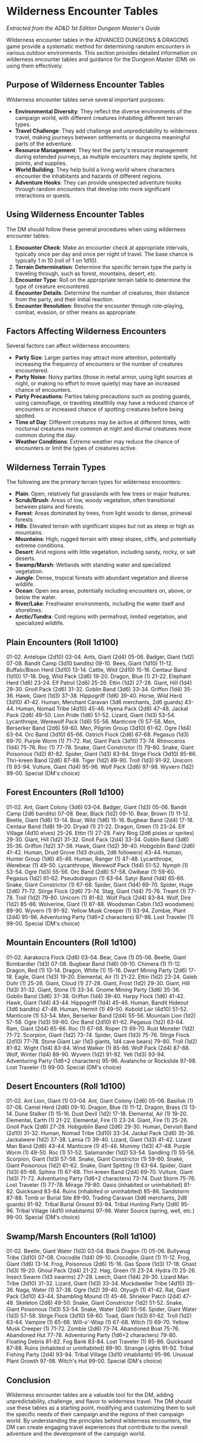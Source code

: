 # Wilderness Encounter Tables

*Extracted from the AD&D 1st Edition Dungeon Master's Guide*

Wilderness encounter tables in the ADVANCED DUNGEONS & DRAGONS game provide a systematic method for determining random encounters in various outdoor environments. This section provides detailed information on wilderness encounter tables and guidance for the Dungeon Master (DM) on using them effectively.

## Purpose of Wilderness Encounter Tables

Wilderness encounter tables serve several important purposes:

- **Environmental Diversity**: They reflect the diverse environments of the campaign world, with different creatures inhabiting different terrain types.
- **Travel Challenge**: They add challenge and unpredictability to wilderness travel, making journeys between settlements or dungeons meaningful parts of the adventure.
- **Resource Management**: They test the party's resource management during extended journeys, as multiple encounters may deplete spells, hit points, and supplies.
- **World Building**: They help build a living world where characters encounter the inhabitants and hazards of different regions.
- **Adventure Hooks**: They can provide unexpected adventure hooks through random encounters that develop into more significant interactions or quests.

## Using Wilderness Encounter Tables

The DM should follow these general procedures when using wilderness encounter tables:

1. **Encounter Check**: Make an encounter check at appropriate intervals, typically once per day and once per night of travel. The base chance is typically 1 in 10 (roll of 1 on 1d10).
2. **Terrain Determination**: Determine the specific terrain type the party is traveling through, such as forest, mountains, desert, etc.
3. **Encounter Type**: Roll on the appropriate terrain table to determine the type of creature encountered.
4. **Encounter Details**: Determine the number of creatures, their distance from the party, and their initial reaction.
5. **Encounter Resolution**: Resolve the encounter through role-playing, combat, evasion, or other means as appropriate.

## Factors Affecting Wilderness Encounters

Several factors can affect wilderness encounters:

- **Party Size**: Larger parties may attract more attention, potentially increasing the frequency of encounters or the number of creatures encountered.
- **Party Noise**: Noisy parties (those in metal armor, using light sources at night, or making no effort to move quietly) may have an increased chance of encounters.
- **Party Precautions**: Parties taking precautions such as posting guards, using camouflage, or traveling stealthily may have a reduced chance of encounters or increased chance of spotting creatures before being spotted.
- **Time of Day**: Different creatures may be active at different times, with nocturnal creatures more common at night and diurnal creatures more common during the day.
- **Weather Conditions**: Extreme weather may reduce the chance of encounters or limit the types of creatures active.

## Wilderness Terrain Types

The following are the primary terrain types for wilderness encounters:

- **Plain**: Open, relatively flat grasslands with few trees or major features.
- **Scrub/Brush**: Areas of low, woody vegetation, often transitional between plains and forests.
- **Forest**: Areas dominated by trees, from light woods to dense, primeval forests.
- **Hills**: Elevated terrain with significant slopes but not as steep or high as mountains.
- **Mountains**: High, rugged terrain with steep slopes, cliffs, and potentially extreme conditions.
- **Desert**: Arid regions with little vegetation, including sandy, rocky, or salt deserts.
- **Swamp/Marsh**: Wetlands with standing water and specialized vegetation.
- **Jungle**: Dense, tropical forests with abundant vegetation and diverse wildlife.
- **Ocean**: Open sea areas, potentially including encounters on, above, or below the water.
- **River/Lake**: Freshwater environments, including the water itself and shorelines.
- **Arctic/Tundra**: Cold regions with permafrost, limited vegetation, and specialized wildlife.

## Plain Encounters (Roll 1d100)

01-02. Antelope (2d10)
03-04. Ants, Giant (2d4)
05-06. Badger, Giant (1d2)
07-08. Bandit Camp (3d10 bandits)
09-10. Bees, Giant (1d10)
11-12. Buffalo/Bison Herd (3d10)
13-14. Cattle, Wild (2d10)
15-16. Centaur Band (1d10)
17-18. Dog, Wild Pack (2d6)
19-20. Dragon, Blue (1)
21-22. Elephant Herd (1d6)
23-24. Elf Patrol (2d6)
25-26. Ettin (1d2)
27-28. Giant, Hill (1d4)
29-30. Gnoll Pack (2d6)
31-32. Goblin Band (3d6)
33-34. Griffon (1d4)
35-36. Hawk, Giant (1d3)
37-38. Hippogriff (1d6)
39-40. Horse, Wild Herd (3d10)
41-42. Human, Merchant Caravan (3d6 merchants, 2d6 guards)
43-44. Human, Nomad Tribe (4d10)
45-46. Hyena Pack (2d6)
47-48. Jackal Pack (2d6)
49-50. Lion Pride (1d6)
51-52. Lizard, Giant (1d3)
53-54. Lycanthrope, Werewolf Pack (1d6)
55-56. Manticore (1)
57-58. Men, Berserker Band (2d6)
59-60. Men, Pilgrim Group (3d10)
61-62. Ogre (1d4)
63-64. Orc Band (3d10)
65-66. Ostrich Flock (2d6)
67-68. Pegasus (1d3)
69-70. Purple Worm (1)
71-72. Rat, Giant Pack (3d10)
73-74. Rhinoceros (1d4)
75-76. Roc (1)
77-78. Snake, Giant Constrictor (1)
79-80. Snake, Giant Poisonous (1d2)
81-82. Spider, Giant (1d3)
83-84. Stirge Flock (3d10)
85-86. Thri-kreen Band (2d6)
87-88. Tiger (1d2)
89-90. Troll (1d3)
91-92. Unicorn (1)
93-94. Vulture, Giant (1d4)
95-96. Wolf Pack (2d6)
97-98. Wyvern (1d2)
99-00. Special (DM's choice)

## Forest Encounters (Roll 1d100)

01-02. Ant, Giant Colony (3d6)
03-04. Badger, Giant (1d3)
05-06. Bandit Camp (2d6 bandits)
07-08. Bear, Black (1d2)
09-10. Bear, Brown (1)
11-12. Beetle, Giant (1d6)
13-14. Boar, Wild (1d6)
15-16. Bugbear Band (2d4)
17-18. Centaur Band (1d8)
19-20. Dryad (1)
21-22. Dragon, Green (1)
23-24. Elf Village (4d10 elves)
25-26. Ettin (1)
27-28. Fairy Ring (2d6 pixies or sprites)
29-30. Giant, Hill (1d2)
31-32. Gnoll Pack (2d4)
33-34. Goblin Band (3d6)
35-36. Griffon (1d2)
37-38. Hawk, Giant (1d2)
39-40. Hobgoblin Band (2d6)
41-42. Human, Druid Grove (1d3 druids, 2d6 followers)
43-44. Human, Hunter Group (1d6)
45-46. Human, Ranger (1)
47-48. Lycanthrope, Werebear (1)
49-50. Lycanthrope, Werewolf Pack (1d4)
51-52. Nymph (1)
53-54. Ogre (1d3)
55-56. Orc Band (2d8)
57-58. Owlbear (1)
59-60. Pegasus (1d2)
61-62. Pseudodragon (1)
63-64. Satyr Band (1d4)
65-66. Snake, Giant Constrictor (1)
67-68. Spider, Giant (1d4)
69-70. Spider, Huge (2d6)
71-72. Stirge Flock (2d6)
73-74. Stag, Giant (1d4)
75-76. Treant (1)
77-78. Troll (1d2)
79-80. Unicorn (1)
81-82. Wolf Pack (2d4)
83-84. Wolf, Dire (1d2)
85-86. Wolverine, Giant (1)
87-88. Woodsman Cabin (1d3 woodsmen)
89-90. Wyvern (1)
91-92. Yellow Musk Creeper (1)
93-94. Zombie, Plant (2d4)
95-96. Adventuring Party (1d6+2 characters)
97-98. Lost Traveler (1)
99-00. Special (DM's choice)

## Mountain Encounters (Roll 1d100)

01-02. Aarakocra Flock (2d6)
03-04. Bear, Cave (1)
05-06. Beetle, Giant Bombardier (1d3)
07-08. Bugbear Band (1d6)
09-10. Chimera (1)
11-12. Dragon, Red (1)
13-14. Dragon, White (1)
15-16. Dwarf Mining Party (2d6)
17-18. Eagle, Giant (1d3)
19-20. Elemental, Air (1)
21-22. Ettin (1d2)
23-24. Galeb Duhr (1)
25-26. Giant, Cloud (1)
27-28. Giant, Frost (1d2)
29-30. Giant, Hill (1d3)
31-32. Giant, Stone (1)
33-34. Gnome Mining Party (3d6)
35-36. Goblin Band (3d6)
37-38. Griffon (1d4)
39-40. Harpy Flock (1d6)
41-42. Hawk, Giant (1d4)
43-44. Hippogriff (1d4)
45-46. Human, Bandit Hideout (3d6 bandits)
47-48. Human, Hermit (1)
49-50. Kobold Lair (4d10)
51-52. Manticore (1)
53-54. Men, Berserker Band (2d4)
55-56. Mountain Lion (1d2)
57-58. Ogre (1d3)
59-60. Orc Band (2d10)
61-62. Pegasus (1d2)
63-64. Ram, Giant (2d4)
65-66. Roc (1)
67-68. Roper (1)
69-70. Rust Monster (1d2)
71-72. Scorpion, Giant (1d2)
73-74. Spider, Giant (1d3)
75-76. Stirge Flock (2d10)
77-78. Stone Giant Lair (1d3 giants, 1d4 cave bears)
79-80. Troll (1d2)
81-82. Wight (1d4)
83-84. Wind Walker (1)
85-86. Wolf Pack (2d4)
87-88. Wolf, Winter (1d4)
89-90. Wyvern (1d2)
91-92. Yeti (1d3)
93-94. Adventuring Party (1d6+2 characters)
95-96. Avalanche or Rockslide
97-98. Lost Traveler (1)
99-00. Special (DM's choice)

## Desert Encounters (Roll 1d100)

01-02. Ant Lion, Giant (1)
03-04. Ant, Giant Colony (2d6)
05-06. Basilisk (1)
07-08. Camel Herd (2d6)
09-10. Dragon, Blue (1)
11-12. Dragon, Brass (1)
13-14. Dune Stalker (1)
15-16. Dust Devil (1d2)
17-18. Elemental, Air (1)
19-20. Elemental, Earth (1)
21-22. Elemental, Fire (1)
23-24. Giant, Fire (1)
25-26. Gnoll Pack (2d6)
27-28. Hobgoblin Band (2d6)
29-30. Human, Dervish Band (2d10)
31-32. Human, Nomad Tribe (3d10)
33-34. Jackal Pack (2d6)
35-36. Jackalwere (1d2)
37-38. Lamia (1)
39-40. Lizard, Giant (1d3)
41-42. Lizard Man Band (2d6)
43-44. Manticore (1)
45-46. Mummy (1d3)
47-48. Purple Worm (1)
49-50. Roc (1)
51-52. Salamander (1d2)
53-54. Sandling (1)
55-56. Scorpion, Giant (1d3)
57-58. Snake, Giant Constrictor (1)
59-60. Snake, Giant Poisonous (1d2)
61-62. Snake, Giant Spitting (1)
63-64. Spider, Giant (1d3)
65-66. Sphinx (1)
67-68. Thri-kreen Band (2d4)
69-70. Vulture, Giant (1d3)
71-72. Adventuring Party (1d6+2 characters)
73-74. Dust Storm
75-76. Lost Traveler (1)
77-78. Mirage
79-80. Oasis (inhabited or uninhabited)
81-82. Quicksand
83-84. Ruins (inhabited or uninhabited)
85-86. Sandstorm
87-88. Tomb or Burial Site
89-90. Trading Caravan (3d6 merchants, 2d6 guards)
91-92. Tribal Burial Ground
93-94. Tribal Hunting Party (2d6)
95-96. Tribal Village (4d10 inhabitants)
97-98. Water Source (spring, well, etc.)
99-00. Special (DM's choice)

## Swamp/Marsh Encounters (Roll 1d100)

01-02. Beetle, Giant Water (1d3)
03-04. Black Dragon (1)
05-06. Bullywug Tribe (3d10)
07-08. Crocodile (1d4)
09-10. Crocodile, Giant (1)
11-12. Frog, Giant (1d6)
13-14. Frog, Poisonous (2d6)
15-16. Gas Spore (1d3)
17-18. Ghast (1d3)
19-20. Ghoul Pack (2d4)
21-22. Hag, Green (1)
23-24. Hydra (1)
25-26. Insect Swarm (1d3 swarms)
27-28. Leech, Giant (1d4)
29-30. Lizard Man Tribe (3d10)
31-32. Lizard, Giant (1d3)
33-34. Muckdweller Tribe (4d10)
35-36. Naga, Water (1)
37-38. Ogre (1d2)
39-40. Otyugh (1)
41-42. Rat, Giant Pack (3d10)
43-44. Shambling Mound (1)
45-46. Shrieker Patch (2d4)
47-48. Skeleton (2d6)
49-50. Snake, Giant Constrictor (1d2)
51-52. Snake, Giant Poisonous (1d3)
53-54. Snake, Water (2d6)
55-56. Spider, Giant Water (1d3)
57-58. Stirge Flock (3d10)
59-60. Toad, Giant (1d3)
61-62. Troll (1d2)
63-64. Vampire (1)
65-66. Will-o'-Wisp (1)
67-68. Witch (1)
69-70. Yellow Musk Creeper (1)
71-72. Zombie (2d6)
73-74. Abandoned Boat
75-76. Abandoned Hut
77-78. Adventuring Party (1d6+2 characters)
79-80. Floating Debris
81-82. Fog Bank
83-84. Lost Traveler (1)
85-86. Quicksand
87-88. Ruins (inhabited or uninhabited)
89-90. Strange Lights
91-92. Tribal Fishing Party (2d4)
93-94. Tribal Village (3d10 inhabitants)
95-96. Unusual Plant Growth
97-98. Witch's Hut
99-00. Special (DM's choice)

## Conclusion

Wilderness encounter tables are a valuable tool for the DM, adding unpredictability, challenge, and flavor to wilderness travel. The DM should use these tables as a starting point, modifying and customizing them to suit the specific needs of their campaign and the regions of their campaign world. By understanding the principles behind wilderness encounters, the DM can create engaging travel experiences that contribute to the overall adventure and the development of the campaign world.
